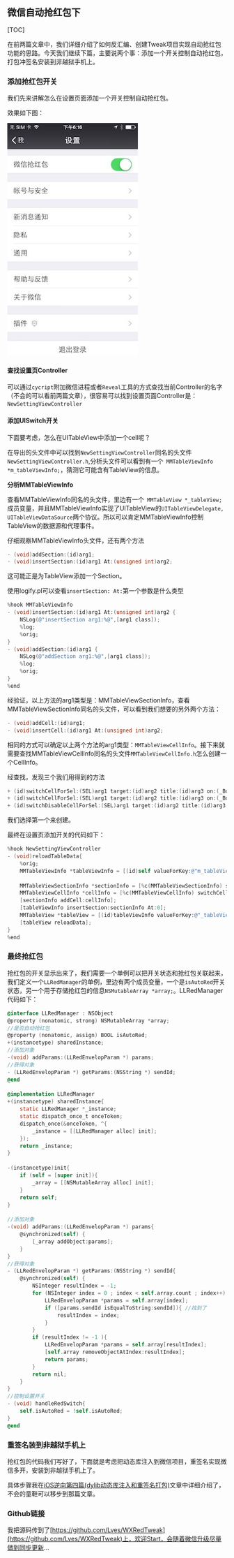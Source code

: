 ## 微信自动抢红包下

[TOC]

在前两篇文章中，我们详细介绍了如何反汇编、创建Tweak项目实现自动抢红包功能的思路。今天我们继续下篇，主要说两个事：添加一个开关控制自动抢红包，打包冲签名安装到非越狱手机上。

### 添加抢红包开关

我们先来讲解怎么在设置页面添加一个开关控制自动抢红包。

效果如下图：

![0001](./image2/0001.jpg)



#### 查找设置页Controller

可以通过`cycript`附加微信进程或者`Reveal`工具的方式查找当前Controller的名字（不会的可以看前两篇文章），很容易可以找到设置页面Controller是：`NewSettingViewController`

#### 添加UISwitch开关

下面要考虑，怎么在UITableView中添加一个cell呢？

在导出的头文件中可以找到`NewSettingViewController`同名的头文件`NewSettingViewController.h`,分析头文件可以看到有一个` MMTableViewInfo *m_tableViewInfo;`，猜测它可能含有TableView的信息。

**分析MMTableViewInfo**

查看MMTableViewInfo同名的头文件，里边有一个` MMTableView *_tableView;`成员变量，并且MMTableViewInfo实现了UITableView的`UITableViewDelegate, UITableViewDataSource`两个协议。所以可以肯定MMTableViewInfo控制TableView的数据源和代理事件。

仔细观察MMTableViewInfo头文件，还有两个方法

```objective-c
- (void)addSection:(id)arg1;
- (void)insertSection:(id)arg1 At:(unsigned int)arg2;
```

这可能正是为TableView添加一个Section。

使用logify.pl可以查看`insertSection: At:`第一个参数是什么类型

```objective-c
%hook MMTableViewInfo
- (void)insertSection:(id)arg1 At:(unsigned int)arg2 {
    NSLog(@"insertSection arg1:%@",[arg1 class]);
    %log;
    %orig;
}
- (void)addSection:(id)arg1 {
    NSLog(@"addSection arg1:%@",[arg1 class]);
    %log;
    %orig;
}
%end
```

经验证，以上方法的arg1类型是：MMTableViewSectionInfo，查看MMTableViewSectionInfo同名的头文件，可以看到我们想要的另外两个方法：

```objective-c
- (void)addCell:(id)arg1;
- (void)insertCell:(id)arg1 At:(unsigned int)arg2;
```

相同的方式可以确定以上两个方法的arg1类型：`MMTableViewCellInfo`。接下来就需要查找MMTableViewCellInfo同名的头文件`MMTableViewCellInfo.h`怎么创建一个CellInfo。

经查找，发现三个我们用得到的方法

```objective-c
+ (id)switchCellForSel:(SEL)arg1 target:(id)arg2 title:(id)arg3 on:(_Bool)arg4;
+ (id)switchCellForSel:(SEL)arg1 target:(id)arg2 title:(id)arg3 on:(_Bool)arg4 isFitIpadClassic:(_Bool)arg5;
+ (id)switchDisableCellForSel:(SEL)arg1 target:(id)arg2 title:(id)arg3 on:(_Bool)arg4;
```

我们选择第一个来创建。

最终在设置页添加开关的代码如下：

```objective-c
%hook NewSettingViewController
- (void)reloadTableData{
    %orig;
    MMTableViewInfo *tableViewInfo = [(id)self valueForKey:@"m_tableViewInfo"];

    MMTableViewSectionInfo *sectionInfo = [%c(MMTableViewSectionInfo) sectionInfoDefaut];
    MMTableViewCellInfo *cellInfo = [%c(MMTableViewCellInfo) switchCellForSel:@selector(handleRedSwitch) target:[LLRedManager sharedInstance] title:@"微信抢红包" on:[LLRedManager sharedInstance].isAutoRed];
    [sectionInfo addCell:cellInfo];
    [tableViewInfo insertSection:sectionInfo At:0];
    MMTableView *tableView = [(id)tableViewInfo valueForKey:@"_tableView"];
    [tableView reloadData];
}
%end
```



### 最终抢红包

抢红包的开关显示出来了，我们需要一个单例可以把开关状态和抢红包关联起来，我们定义一个`LLRedManager`的单例，里边有两个成员变量，一个是`isAutoRed`开关状态，另一个用于存储抢红包的信息`NSMutableArray *array;`。LLRedManager代码如下：

```objective-c
@interface LLRedManager : NSObject
@property (nonatomic, strong) NSMutableArray *array;
//是否自动抢红包
@property (nonatomic, assign) BOOL isAutoRed;
+(instancetype) sharedInstance;
//添加对象
-(void) addParams:(LLRedEnvelopParam *) params;
//获得对象
- (LLRedEnvelopParam *) getParams:(NSString *) sendId;
@end

@implementation LLRedManager
+(instancetype) sharedInstance{
    static LLRedManager *_instance;
    static dispatch_once_t onceToken;
    dispatch_once(&onceToken, ^{
        _instance = [[LLRedManager alloc] init];
    });
    return _instance;
}

-(instancetype)init{
    if (self = [super init]){
        _array = [[NSMutableArray alloc] init];
    }
    return self;
}

//添加对象
-(void) addParams:(LLRedEnvelopParam *) params{
    @synchronized(self) {
        [_array addObject:params];
    }
}
//获得对象
- (LLRedEnvelopParam *) getParams:(NSString *) sendId{
    @synchronized(self) {
        NSInteger resultIndex = -1;
        for (NSInteger index = 0 ; index < self.array.count ; index++) {
            LLRedEnvelopParam *params = self.array[index];
            if ([params.sendId isEqualToString:sendId]){ //找到了
                resultIndex = index;
            }
        }
        if (resultIndex != -1 ){
            LLRedEnvelopParam *params = self.array[resultIndex];
            [self.array removeObjectAtIndex:resultIndex];
            return params;
        }
        return nil;
    }
}
//控制设置开关
- (void) handleRedSwitch{
    self.isAutoRed = !self.isAutoRed;
}
@end

```



### 重签名装到非越狱手机上

抢红包的代码我们写好了，下面就是考虑把动态库注入到微信项目，重签名实现微信多开，安装到非越狱手机上了。

具体步骤我在[iOS逆向第四篇(dylib动态库注入和重签名打包)](https://mp.weixin.qq.com/s?__biz=MzA3MTA5Mzk2MA==&tempkey=OTUyX2RReCs3amdFYnphZFErZWRuc2JKZlhRbU9TaTEzUHJ4M21aYncyZHFpVDg3eENtNlVkLUtOYlFzeFdzNVJtT1o1UU1uZllJWW9YY2ZwbTZycko4Z2Q3MmlYblU5Z2N3R2JXc0o1SnBjTmEzTURKOTR4XzVSTnlRWTlmYmJnZWFBbVBpd1NsNXhZNkQwZUltRzlzTDdmV0J5b2h5bTlVbHVZRDBIRmd%2Bfg%3D%3D&chksm=040cd3fc337b5aea7b48321e28a5161213b65c20794a0f4896fbee41bc6baf2df91aff19428c#rd)文章中详细介绍了，不会的童鞋可以移步到那篇文章。

### Github链接

我把源码传到了[https://github.com/Lves/WXRedTweak](https://github.com/Lves/WXRedTweak)上，欢迎Start，会随着微信升级尽量做到同步更新...







